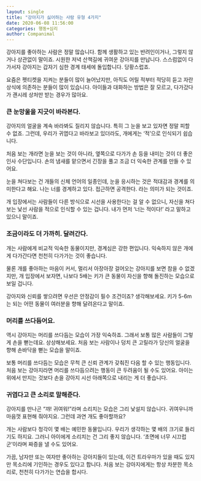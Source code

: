 ```yaml
---
layout: single
title: "강아지가 싫어하는 사람 유형 4가지"
date: 2020-06-08 11:56:00
categories: 행동+심리
author: Companimal
---
```


강아지를 좋아하는 사람은 정말 많습니다. 함께 생활하고 있는 반려인이거나, 그렇지 않거나 상관없이 말이죠. 시원한 저녁 산책길에 귀여운 강아지를 만납니다. 스스럼없이 다가서자 강아지는 갑자기 심한 경계 태세에 돌입합니다. 당황스럽죠.

요즘은 펫티켓을 지켜는 분들이 많이 늘어났지만, 아직도 어릴 적부터 적당히 듣고 자란 상식에 의존하는 분들이 많이 있습니다. 아이들과 대화하는 방법은 잘 모르고, 다가갔다가 괜시레 상처만 받는 경우가 많아요.

### 큰 눈망울을 지긋이 바라본다.

강아지의 얼굴을 계속 바라봐도 질리지 않습니다. 특히 그 눈을 보고 있자면 정말 피할 수 없죠. 그런데, 우리가 귀엽다고 바라보고 있더라도, 개에게는 ‘적’으로 인식되기 쉽습니다.

처음 보는 개라면 눈을 보는 것이 아니라, 옆쪽으로 다가가 손 등을 내미는 것이 더 좋은 인사 수단입니다. 손의 냄새를 맡으면서 긴장을 풀고 조금 더 익숙한 관계를 만들 수 있어요.

눈을 쳐다보는 건 개들의 신체 언어의 일종인데, 눈을 응시하는 것은 적대감과 경계를 의미한다고 해요. 나는 너를 경계하고 있다. 접근하면 공격한다. 라는 의미가 되는 것이죠.

개 입장에서는 사람들이 다른 방식으로 시선을 사용한다는 걸 알 수 없으니, 자신을 쳐다보는 낯선 사람을 적으로 인식할 수 있는 겁니다. 내가 먼저 ‘너는 적이다!’ 라고 말하고 있으니 말이죠.

### 조금이라도 더 가까히. 달려간다.

개는 사람에게 비교적 익숙한 동물이지만, 경계심은 강한 편입니다. 익숙하지 않은 개에게 다가간다면 천천히 다가가는 것이 좋습니다.

물론 개를 좋아하는 마음이 커서, 멀리서 아장아장 걸어오는 강아지를 보면 참을 수 없겠지만, 개 입장에서 보자면, 나보다 5배는 키가 큰 동물이 자신을 향해 돌진하는 모습으로 보일 겁니다.

강아지와 신뢰를 쌓으려면 우선은 안정감이 필수 조건이죠? 생각해보세요. 키가 5-6m는 되는 어떤 동물이 여러분을 향해 달려온다고 말이죠.

### 머리를 쓰다듬어요.

역시 강아지는 머리를 쓰다듬는 모습이 가장 익숙하죠. 그래서 보통 많은 사람들이 그렇게 손을 뻗는데요. 상상해보세요. 처음 보는 사람이나 덩치 큰 고릴라가 당신의 얼굴을 향해 손바닥을 뻗는 모습을 말이죠.

보통 머리를 쓰다듬는 모습은 무척 큰 신뢰 관계가 갖춰진 다음 할 수 있는 행동입니다. 처음 보는 강아지라면 머리를 쓰다듬으려는 행동이 큰 두려움이 될 수도 있어요. 아이는 위에서 만지는 것보다 손을 강아지 시선 아래쪽으로 내리는 게 더 좋습니다.

### 귀엽다고 큰 소리로 말해준다.

강아지를 만나곤 “꺄! 귀여워!”라며 소리치는 모습은 그리 낯설지 않습니다. 귀여우니까 마음껏 표현해 줘야지요. 그런데 과연 개도 좋아할까요?

개는 사람보다 청각이 몇 배는 예민한 동물입니다. 우리가 생각하는 몇 배의 크기로 들리기도 하지요. 그러니 아이에게 소리치는 건 그리 좋지 않습니다. ‘초면에 너무 시끄럽군’이라며 짜증을 낼 수도 있어요.

가끔, 남자만 또는 여자만 좋아하는 강아지들이 있는데, 이건 트라우마가 있을 때도 있지만 목소리에 기인하는 경우도 있다고 합니다. 처음 보는 강아지에게는 항상 차분한 목소리로, 천천히 다가가는 연습을 합시다.
